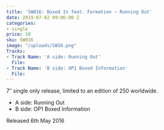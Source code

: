 ```yaml
---
title: 'SW016: Boxed In feat. Formation – Running Out'
date: 2019-07-02 09:06:00 Z
categories:
- single
price: 10
sku: SW016
image: "/uploads/SW16.png"
Tracks:
- Track Name: 'A side: Running Out'
  File: 
- Track Name: 'B side: OP1 Boxed Information'
  File: 
---
```


7″ single only release, limited to an edition of 250 worldwide.

* A side: Running Out
* B side: OP1 Boxed Information

Released 6th May 2016